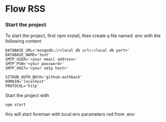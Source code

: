 # Flow RSS

### Start the project

To start the project, first npm install, then create a file named .env with the following content

```
DATABASE_URL='mongodb://<local db url>:<local db port>'
DATABASE_NAME='test'
SMTP_USER='<your email address>'
SMTP_PSW='<your password>'
SMTP_HOST='<your smtp host>'

GITHUB_AUTH_BACK='github-authback'
DOMAIN='localhost'
PROTOCOL='http'

```

Start the project with

```
npm start
```

this will start foreman with local env parameters red from .env
